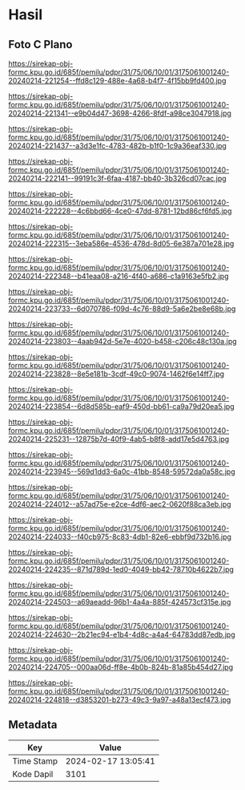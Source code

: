 # Hasil

## Foto C Plano

https://sirekap-obj-formc.kpu.go.id/685f/pemilu/pdpr/31/75/06/10/01/3175061001240-20240214-221254--ffd8c129-488e-4a68-b4f7-4f15bb9fd400.jpg

https://sirekap-obj-formc.kpu.go.id/685f/pemilu/pdpr/31/75/06/10/01/3175061001240-20240214-221341--e9b04d47-3698-4266-8fdf-a98ce3047918.jpg

https://sirekap-obj-formc.kpu.go.id/685f/pemilu/pdpr/31/75/06/10/01/3175061001240-20240214-221437--a3d3e1fc-4783-482b-b1f0-1c9a36eaf330.jpg

https://sirekap-obj-formc.kpu.go.id/685f/pemilu/pdpr/31/75/06/10/01/3175061001240-20240214-222141--99191c3f-6faa-4187-bb40-3b326cd07cac.jpg

https://sirekap-obj-formc.kpu.go.id/685f/pemilu/pdpr/31/75/06/10/01/3175061001240-20240214-222228--4c6bbd66-4ce0-47dd-8781-12bd86cf6fd5.jpg

https://sirekap-obj-formc.kpu.go.id/685f/pemilu/pdpr/31/75/06/10/01/3175061001240-20240214-222315--3eba586e-4536-478d-8d05-6e387a701e28.jpg

https://sirekap-obj-formc.kpu.go.id/685f/pemilu/pdpr/31/75/06/10/01/3175061001240-20240214-222348--b41eaa08-a216-4f40-a686-c1a9163e5fb2.jpg

https://sirekap-obj-formc.kpu.go.id/685f/pemilu/pdpr/31/75/06/10/01/3175061001240-20240214-223733--6d070786-f09d-4c76-88d9-5a6e2be8e68b.jpg

https://sirekap-obj-formc.kpu.go.id/685f/pemilu/pdpr/31/75/06/10/01/3175061001240-20240214-223803--4aab942d-5e7e-4020-b458-c206c48c130a.jpg

https://sirekap-obj-formc.kpu.go.id/685f/pemilu/pdpr/31/75/06/10/01/3175061001240-20240214-223828--8e5e181b-3cdf-49c0-9074-1462f6e14ff7.jpg

https://sirekap-obj-formc.kpu.go.id/685f/pemilu/pdpr/31/75/06/10/01/3175061001240-20240214-223854--6d8d585b-eaf9-450d-bb61-ca9a79d20ea5.jpg

https://sirekap-obj-formc.kpu.go.id/685f/pemilu/pdpr/31/75/06/10/01/3175061001240-20240214-225231--12875b7d-40f9-4ab5-b8f8-add17e5d4763.jpg

https://sirekap-obj-formc.kpu.go.id/685f/pemilu/pdpr/31/75/06/10/01/3175061001240-20240214-223945--569d1dd3-6a0c-41bb-8548-59572da0a58c.jpg

https://sirekap-obj-formc.kpu.go.id/685f/pemilu/pdpr/31/75/06/10/01/3175061001240-20240214-224012--a57ad75e-e2ce-4df6-aec2-0620f88ca3eb.jpg

https://sirekap-obj-formc.kpu.go.id/685f/pemilu/pdpr/31/75/06/10/01/3175061001240-20240214-224033--f40cb975-8c83-4db1-82e6-ebbf9d732b16.jpg

https://sirekap-obj-formc.kpu.go.id/685f/pemilu/pdpr/31/75/06/10/01/3175061001240-20240214-224235--871d789d-1ed0-4049-bb42-78710b4622b7.jpg

https://sirekap-obj-formc.kpu.go.id/685f/pemilu/pdpr/31/75/06/10/01/3175061001240-20240214-224503--a69aeadd-96b1-4a4a-885f-424573cf315e.jpg

https://sirekap-obj-formc.kpu.go.id/685f/pemilu/pdpr/31/75/06/10/01/3175061001240-20240214-224630--2b21ec94-e1b4-4d8c-a4a4-64783dd87edb.jpg

https://sirekap-obj-formc.kpu.go.id/685f/pemilu/pdpr/31/75/06/10/01/3175061001240-20240214-224705--000aa06d-ff8e-4b0b-824b-81a85b454d27.jpg

https://sirekap-obj-formc.kpu.go.id/685f/pemilu/pdpr/31/75/06/10/01/3175061001240-20240214-224818--d3853201-b273-49c3-9a97-a48a13ecf473.jpg


## Metadata

| Key        | Value               |
| ---------- | ------------------- |
| Time Stamp | 2024-02-17 13:05:41 |
| Kode Dapil | 3101                |



